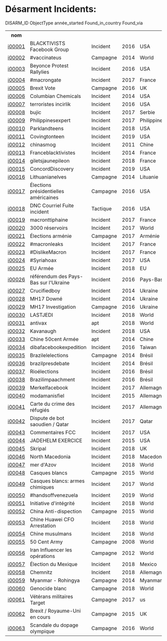 # Désarment Incidents:

<table bordure = "1">
<tr>
<h> DISARM_ID </ TH>
<th> nom </th>
<h> ObjectType </th>
<h> année_started </th>
<h> Found_in_country </th>
<h> Found_via </th>
</tr>
<tr>
<td> <a href="incidents/i00001.md"> i00001 </a> </td>
<TD> BLACKTIVISTS Facebook Group </td>
<TD> Incident </td>
<TD> 2016 </td>
<TD> USA </TD>
<td> </td>
</tr>
<tr>
<td> <a href="incidents/i00002.md"> i00002 </a> </td>
<td> #vaccinateus </td>
<TD> Campagne </td>
<TD> 2014 </td>
<TD> World </td>
<td> </td>
</tr>
<tr>
<td> <a href="incidents/i00003.md"> i00003 </a> </td>
<TD> Beyonce Protest Rallylies </td>
<TD> Incident </td>
<TD> 2016 </td>
<TD> USA </TD>
<td> </td>
</tr>
<tr>
<td> <a href="incidents/i00004.md"> i00004 </a> </td>
<TD> #macrongate </td>
<TD> Incident </td>
<TD> 2017 </td>
<TD> France </td>
<td> </td>
</tr>
<tr>
<td> <a href="incidents/i000055.md"> i00005 </a> </td>
<TD> Brexit Vote </td>
<TD> Campagne </td>
<TD> 2016 </td>
<TD> UK </td>
<td> </td>
</tr>
<tr>
<td> <a href="incidents/i00006.md"> i00006 </a> </td>
<TD> Columbian Chemicals </td>
<TD> Incident </td><TD> 2014 </td>
<TD> USA </TD>
<td> </td>
</tr>
<tr>
<td> <a href="incidents/i00007.md"> i00007 </a> </td>
<TD> terroristes incirlik </td>
<TD> Incident </td>
<TD> 2016 </td>
<TD> USA </TD>
<td> </td>
</tr>
<tr>
<td> <a href="incidents/i00008.md"> i00008 </a> </td>
<td> bujic </td>
<TD> Incident </td>
<TD> 2017 </td>
<TD> Serbie </td>
<td> </td>
</tr>
<tr>
<Td> <a href="incidents/i00009.md"> i00009 </a> </td>
<TD> Philippinesexpert </td>
<TD> Incident </td>
<TD> 2017 </td>
<TD> Philippines </td>
<td> </td>
</tr>
<tr>
<td> <a href="incidents/i00010.md"> i00010 </a> </td>
<TD> Parklandteens </td>
<TD> Incident </td>
<TD> 2018 </td>
<TD> USA </TD>
<td> </td>
</tr>
<tr>
<td> <a href="incidents/i00011.md"> i00011 </a> </td>
<TD> Covingtonteen </td>
<TD> Incident </td>
<TD> 2019 </td>
<TD> USA </TD>
<td> </td>
</tr>
<tr>
<td> <a href="incidents/i00012.md"> i00012 </a> </td>
<td> chinasmog </td>
<TD> Incident </td>
<TD> 2011 </td>
<TD> Chine </td>
<td> </td>
</tr>
<tr>
<td> <a href="incidents/i00013.md"> i00013 </a> </td>
<TD> Franceblacktivistes </td>
<TD> Incident </td><TD> 2014 </td>
<TD> France </td>
<td> </td>
</tr>
<tr>
<td> <a href="incidents/i00014.md"> i00014 </a> </td>
<TD> giletsjaunepileon </td>
<TD> Incident </td>
<TD> 2018 </td>
<TD> France </td>
<td> </td>
</tr>
<tr>
<td> <a href="incidents/i00015.md"> i00015 </a> </td>
<TD> ConcordDiscovery </td>
<TD> Incident </td>
<TD> 2019 </td>
<TD> USA </TD>
<td> </td>
</tr>
<tr>
<td> <a href="incidents/i00016.md"> i00016 </a> </td>
<TD> Lithuanianelves </td>
<TD> Campagne </td>
<TD> 2014 </td>
<TD> Lituanie </td>
<td> </td>
</tr>
<tr>
<td> <a href="incidents/i00017.md"> i00017 </a> </td>
<TD> Élections présidentielles américaines </td>
<TD> Campagne </td>
<TD> 2016 </td>
<TD> USA </TD>
<td> oii </td>
</tr>
<tr>
<td> <a href="incidents/i00018.md"> i00018 </a> </td>
<TD> DNC Courriel Fuite incident </td>
<TD> Tactique </td>
<TD> 2016 </td>
<TD> USA </TD>
<td> oii </td>
</tr>
<tr>
<td> <a href="incidents/i00019.md"> i00019 </a> </td>
<td> macronttiphaine </td>
<TD> Incident </td>
<TD> 2017 </td>
<TD> France </td>
<td> oii </td>
</tr>
<tr>
<td> <a href="incidents/i00020.md"> i00020 </a> </td><TD> 3000 réservoirs </td>
<TD> Incident </td>
<TD> 2017 </td>
<TD> World </td>
<td> oii </td>
</tr>
<tr>
<td> <a href="incidents/i00021.md"> i00021 </a> </td>
<TD> Élections arménie </td>
<TD> Campagne </td>
<TD> 2017 </td>
<TD> Arménie </td>
<td> oii </td>
</tr>
<tr>
<td> <a href="incidents/i00022.md"> i00022 </a> </td>
<TD> #macronleaks </td>
<TD> Incident </td>
<TD> 2017 </td>
<TD> France </td>
<td> oii </td>
</tr>
<tr>
<td> <a href="incidents/i00023.md"> i00023 </a> </td>
<TD> #DislikeMacron </td>
<TD> Incident </td>
<TD> 2017 </td>
<TD> France </td>
<td> oii </td>
</tr>
<tr>
<td> <a href="incidents/i00024.md"> i00024 </a> </td>
<TD> #Syriahoax </td>
<TD> Incident </td>
<TD> 2017 </td>
<TD> USA </TD>
<td> oii </td>
</tr>
<tr>
<td> <a href="incidents/i00025.md"> i00025 </a> </td>
<TD> EU Armée </TD>
<TD> Incident </td>
<TD> 2018 </td>
<TD> EU </TD>
<td> oii </td>
</tr>
<tr>
<td> <a href="incidents/i00026.md"> i00026 </a> </td>
<TD> référendum des Pays-Bas sur l'Ukraine </td>
<TD> Incident </td>
<TD> 2016 </td>
<TD> Pays-Bas </td>
<td> oii </td>
</tr>
<tr><td> <a href="incidents/i00027.md"> i00027 </a> </td>
<TD> Crucifiedboy </td>
<TD> Incident </td>
<TD> 2014 </td>
<TD> Ukraine </td>
<td> oii </td>
</tr>
<tr>
<td> <a href="incidents/i00028.md"> i00028 </a> </td>
<TD> MH17 Downé </td>
<TD> Incident </td>
<TD> 2014 </td>
<TD> Ukraine </td>
<td> oii </td>
</tr>
<tr>
<td> <a href="incidents/i00029.md"> i00029 </a> </td>
<TD> MH17 Investigation </td>
<TD> Campagne </td>
<TD> 2016 </td>
<TD> Ukraine </td>
<td> oii </td>
</tr>
<tr>
<td> <a href="incidents/i00030.md"> i00030 </a> </td>
<TD> LASTJEDI </TD>
<TD> Incident </td>
<TD> 2018 </td>
<TD> World </td>
<td> oii </td>
</tr>
<tr>
<td> <a href="incidents/i00031.md"> i00031 </a> </td>
<td> antivax </td>
<td> apt </td>
<TD> 2018 </td>
<TD> World </td>
<td> oii </td>
</tr>
<tr>
<td> <a href="incidents/i00032.md"> i00032 </a> </td>
<TD> Kavanaugh </td>
<TD> Incident </td>
<TD> 2018 </td>
<TD> USA </TD>
<td> oii </td>
</tr>
<tr>
<td> <a href="incidents/i00033.md"> i00033 </a> </td>
<TD> Chine 50cent Armée </td>
<td> apt </td>
<TD> 2014 </td>
<TD> Chine </td>
<td> oii </td>
</tr>
<tr><td> <a href="incidents/i00034.md"> i00034 </a> </td>
<TD> dibafacebookexpedition </td>
<TD> Incident </td>
<TD> 2016 </td>
<Td> Taiwan </td>
<td> oii </td>
</tr>
<tr>
<td> <a href="incidents/i00035.md"> i00035 </a> </td>
<TD> Brazilelelections </td>
<TD> Campagne </td>
<TD> 2014 </td>
<TD> Brésil </td>
<td> oii </td>
</tr>
<tr>
<td> <a href="incidents/i00036.md"> i00036 </a> </td>
<td> brazilpresdebate </td>
<TD> Incident </td>
<TD> 2014 </td>
<TD> Brésil </td>
<td> oii </td>
</tr>
<tr>
<td> <a href="incidents/i00037.md"> i00037 </a> </td>
<TD> Rioélections </td>
<TD> Incident </td>
<TD> 2016 </td>
<TD> Brésil </td>
<td> oii </td>
</tr>
<tr>
<td> <a href="incidents/i00038.md"> i00038 </a> </td>
<TD> Brazilimpaachment </td>
<TD> Incident </td>
<TD> 2016 </td>
<TD> Brésil </td>
<td> oii </td>
</tr>
<tr>
<Td> <a href="incidents/i00039.md"> i00039 </a> </td>
<TD> Merkelfacebook </td>
<TD> Incident </td>
<TD> 2017 </td>
<TD> Allemagne </td>
<td> oii </td>
</tr>
<tr>
<td> <a href="incidents/i00040.md"> i00040 </a> </td>
<TD> modamanisfiel </td>
<TD> Incident </td>
<TD> 2015 </td><TD> Allemagne </td>
<td> oii </td>
</tr>
<tr>
<td> <a href="incidents/i00041.md"> i00041 </a> </td>
<TD> Carte du crime des réfugiés </td>
<TD> Incident </td>
<TD> 2017 </td>
<TD> Allemagne </td>
<td> oii </td>
</tr>
<tr>
<td> <a href="incidents/i00042.md"> i00042 </a> </td>
<TD> Dispute de bot saoudien / Qatar </td>
<TD> Incident </td>
<TD> 2017 </td>
<TD> Qatar </td>
<TD> MIS </TD>
</tr>
<tr>
<td> <a href="incidents/i00043.md"> i00043 </a> </td>
<TD> Commentaires FCC </td>
<TD> Incident </td>
<TD> 2017 </td>
<TD> USA </TD>
<TD> MIS </TD>
</tr>
<tr>
<td> <a href="incidents/i00044.md"> i00044 </a> </td>
<TD> JADEHELM EXERCICE </TD>
<TD> Incident </td>
<TD> 2015 </td>
<TD> USA </TD>
<TD> MIS </TD>
</tr>
<tr>
<td> <a href="incidents/i00045.md"> i00045 </a> </td>
<TD> Skripal </td>
<TD> Incident </td>
<TD> 2018 </td>
<TD> UK </td>
<td> </td>
</tr>
<tr>
<td> <a href="incidents/i00046.md"> i00046 </a> </td>
<TD> North Macedonia </td>
<TD> Incident </td>
<TD> 2018 </td>
<TD> Macedonia </td>
<td> </td>
</tr>
<tr>
<td> <a href="incidents/i00047.md"> i00047 </a> </td>
<Td> mer d'Azov </td>
<TD> Incident </td><TD> 2018 </td>
<TD> World </td>
<td> </td>
</tr>
<tr>
<td> <a href="incidents/i00048.md"> i00048 </a> </td>
<TD> Casques blancs </td>
<TD> Campagne </td>
<TD> 2015 </td>
<TD> World </td>
<td> </td>
</tr>
<tr>
<td> <a href="incidents/i00049.md"> i00049 </a> </td>
<TD> Casques blancs: armes chimiques </td>
<TD> Incident </td>
<TD> 2017 </td>
<TD> World </td>
<td> </td>
</tr>
<tr>
<td> <a href="incidents/i00050.md"> i00050 </a> </td>
<TD> #handsoffvenezuela </td>
<TD> Incident </td>
<TD> 2019 </td>
<TD> World </td>
<td> </td>
</tr>
<tr>
<td> <a href="incidents/i00051.md"> i00051 </a> </td>
<TD> Initiative d'intégrité </td>
<TD> Incident </td>
<TD> 2018 </td>
<TD> World </td>
<td> </td>
</tr>
<tr>
<td> <a href="incidents/i00052.md"> i00052 </a> </td>
<TD> China Anti-dispection </td>
<TD> Campagne </td>
<TD> 2015 </td>
<TD> World </td>
<td> </td>
</tr>
<tr>
<td> <a href="incidents/i00053.md"> i00053 </a> </td>
<TD> Chine Huawei CFO Arrestation </td>
<TD> Incident </td>
<TD> 2018 </td>
<TD> World </td>
<td> </td>
</tr>
<tr>
<td> <a href="incidents/i00054.md"> i00054 </a> </td><TD> Chine musulmans </td>
<TD> Incident </td>
<TD> 2018 </td>
<TD> World </td>
<td> </td>
</tr>
<tr>
<td> <a href="incidents/i00055.md"> i00055 </a> </td>
<TD> 50 Cent Army </td>
<TD> Campagne </td>
<TD> 2008 </td>
<TD> World </td>
<td> </td>
</tr>
<tr>
<td> <a href="incidents/i00056.md"> i00056 </a> </td>
<TD> Iran Influencer les opérations </td>
<TD> Campagne </td>
<TD> 2012 </td>
<TD> World </td>
<td> </td>
</tr>
<tr>
<td> <a href="incidents/i00057.md"> i00057 </a> </td>
<TD> Élection du Mexique </td>
<TD> Incident </td>
<TD> 2018 </td>
<TD> Mexico </td>
<td> </td>
</tr>
<tr>
<td> <a href="incidents/i00058.md"> i00058 </a> </td>
<TD> Chemnitz </td>
<TD> Incident </td>
<TD> 2018 </td>
<TD> Allemagne </td>
<td> </td>
</tr>
<tr>
<td> <a href="incidents/i00059.md"> i00059 </a> </td>
<TD> Myanmar - Rohingya </td>
<TD> Campagne </td>
<TD> 2014 </td>
<TD> Myanmar </td>
<td> </td>
</tr>
<tr>
<td> <a href="incidents/i00060.md"> i00060 </a> </td>
<TD> Genocide blanc </td>
<TD> Campagne </td>
<TD> 2018 </td>
<TD> World </td>
<td> </td>
</tr>
<tr><td> <a href="incidents/i00061.md"> i00061 </a> </td>
<TD> Vétérans militaires Target </td>
<TD> Campagne </td>
<TD> 2017 </td>
<td> us </td>
<td> </td>
</tr>
<tr>
<td> <a href="incidents/i00062.md"> i00062 </a> </td>
<TD> Brexit / Royaume-Uni en cours </td>
<TD> Campagne </td>
<TD> 2015 </td>
<TD> UK </td>
<td> </td>
</tr>
<tr>
<td> <a href="incidents/i00063.md"> i00063 </a> </td>
<TD> Scandale du dopage olympique </td>
<TD> Campagne </td>
<TD> 2016 </td>
<TD> World </td>
<td> </td>
</tr>
</ table>